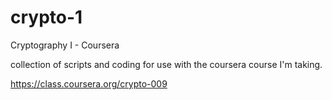 crypto-1
========

Cryptography I - Coursera

collection of scripts and coding for use with the coursera course I'm taking.

https://class.coursera.org/crypto-009
